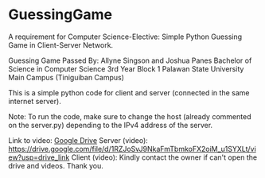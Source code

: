 # GuessingGame
A requirement for Computer Science-Elective: Simple Python Guessing Game in Client-Server Network. 

Guessing Game
Passed By:
Allyne Singson and Joshua Panes
Bachelor of Science in Computer Science
3rd Year Block 1
Palawan State University Main Campus (Tiniguiban Campus)

This is a simple python code for client and server (connected in the same internet server).

Note: To run the code, make sure to change the host (already commented on the server.py) depending to the IPv4 address of the server. 


Link to video:
[Google Drive](https://drive.google.com/drive/folders/0APp_8dcZkavlUk9PVA)
Server (video): https://drive.google.com/file/d/1RZJoSvJ9NkaFmTbmkoFX2oiM_u1SYXLt/view?usp=drive_link
Client (video):
Kindly contact the owner if can't open the drive and videos. Thank you.
